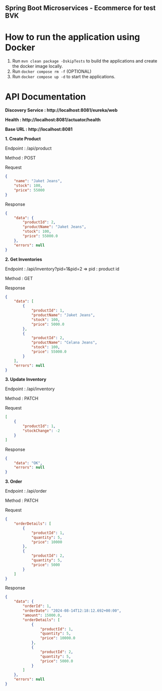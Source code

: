 ## Spring Boot Microservices - Ecommerce for test BVK

# How to run the application using Docker

1. Run `mvn clean package -DskipTests` to build the applications and create the docker image locally.
2. Run `docker compose rm -f` (OPTIONAL)
3. Run `docker compose up -d` to start the applications.

# API Documentation
**Discovery Service : http://localhost:8081/eureka/web**

**Health : http://localhost:8081/actuator/health**

**Base URL : http://localhost:8081**

**1. Create Product**

Endpoint : /api/product

Method : POST

Request
```json
{
    "name": "Jaket Jeans",
    "stock": 100,
    "price": 55000
}
```

Response
```json
{
    "data": {
        "productId": 2,
        "productName": "Jaket Jeans",
        "stock": 100,
        "price": 55000.0
    },
    "errors": null
}
```

**2. Get Inventories**

Endpoint : /api/inventory?pid=1&pid=2 => pid : product id

Method : GET

Response
```json
{
    "data": [
        {
            "productId": 1,
            "productName": "Jaket Jeans",
            "stock": 100,
            "price": 5000.0
        },
        {
            "productId": 2,
            "productName": "Celana Jeans",
            "stock": 100,
            "price": 55000.0
        }
    ],
    "errors": null
}
```

**3. Update Inventory**

Endpoint : /api/inventory

Method : PATCH

Request
```json
[
    {
        "productId": 1,
        "stockChange": -2
    }
]
```

Response
```json
{
    "data": "OK",
    "errors": null
}
```

**3. Order**

Endpoint : /api/order

Method : PATCH

Request
```json
{
    "orderDetails": [
        {
            "productId": 1,
            "quantity": 5,
            "price": 10000
        },
        {
            "productId": 2,
            "quantity": 5,
            "price": 5000
        }
    ]
}
```

Response
```json
{
    "data": {
        "orderId": 1,
        "orderDate": "2024-08-14T12:18:12.692+00:00",
        "amount": 15000.0,
        "orderDetails": [
            {
                "productId": 1,
                "quantity": 5,
                "price": 10000.0
            },
            {
                "productId": 2,
                "quantity": 5,
                "price": 5000.0
            }
        ]
    },
    "errors": null
}
```
